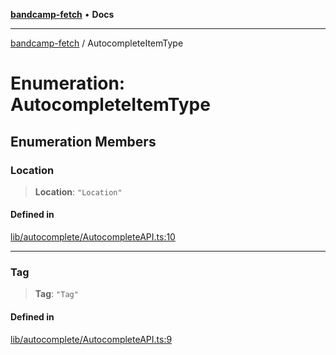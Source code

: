 [**bandcamp-fetch**](../README.md) • **Docs**

***

[bandcamp-fetch](../README.md) / AutocompleteItemType

# Enumeration: AutocompleteItemType

## Enumeration Members

### Location

> **Location**: `"Location"`

#### Defined in

[lib/autocomplete/AutocompleteAPI.ts:10](https://github.com/patrickkfkan/bandcamp-fetch/blob/e4cb82348d4aab387354625a2433077d57362f73/src/lib/autocomplete/AutocompleteAPI.ts#L10)

***

### Tag

> **Tag**: `"Tag"`

#### Defined in

[lib/autocomplete/AutocompleteAPI.ts:9](https://github.com/patrickkfkan/bandcamp-fetch/blob/e4cb82348d4aab387354625a2433077d57362f73/src/lib/autocomplete/AutocompleteAPI.ts#L9)
